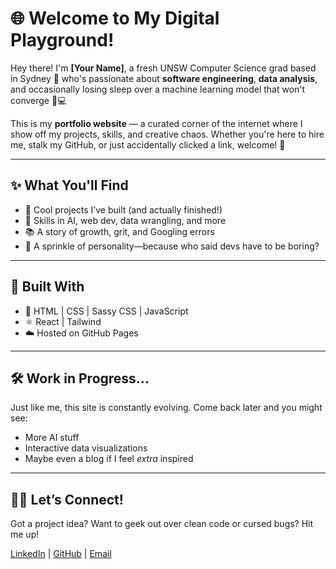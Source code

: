 # 🌐 Welcome to My Digital Playground!

Hey there! I'm **[Your Name]**, a fresh UNSW Computer Science grad based in Sydney 🌇 who's passionate about **software engineering**, **data analysis**, and occasionally losing sleep over a machine learning model that won't converge 🤖💻

This is my **portfolio website** — a curated corner of the internet where I show off my projects, skills, and creative chaos. Whether you're here to hire me, stalk my GitHub, or just accidentally clicked a link, welcome! 🎉

---

## ✨ What You'll Find

- 🚀 Cool projects I’ve built (and actually finished!)
- 🧠 Skills in AI, web dev, data wrangling, and more
- 📚 A story of growth, grit, and Googling errors
- 🎨 A sprinkle of personality—because who said devs have to be boring?

---

## 🔧 Built With

- 🧱 HTML | CSS | Sassy CSS | JavaScript  
- ⚛️ React | Tailwind  
- ☁️ Hosted on GitHub Pages  

---

## 🛠️ Work in Progress...

Just like me, this site is constantly evolving. Come back later and you might see:

- More AI stuff  
- Interactive data visualizations  
- Maybe even a blog if I feel *extra* inspired  

---

## 🙋‍♂️ Let’s Connect!

Got a project idea? Want to geek out over clean code or cursed bugs? Hit me up!

[LinkedIn](https://www.linkedin.com/in/audrickruizer) | [GitHub](https://github.com/audrickruizer) | [Email](audric.kruizer@gmail.com)

